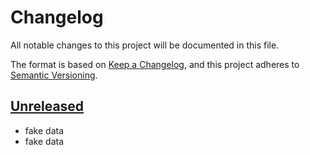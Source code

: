 # Changelog

All notable changes to this project will be documented in this file.

The format is based on [Keep a Changelog](https://keepachangelog.com/en/1.0.0/),
and this project adheres to [Semantic Versioning](https://semver.org/spec/v2.0.0.html).

## [Unreleased]

- fake data
- fake data

[Unreleased]: https://github.com/iadvize/hello-world-monorepo-javascript-library/compare/v0.0.0...HEAD
